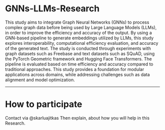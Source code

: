 # GNNs-LLMs-Research
This study aims to integrate Graph Neural Networks (GNNs) to process complex graph data before being used by Large Language Models (LLMs), in order to improve the efficiency and accuracy of the output. By using a GNN-based pipeline to generate embeddings utilized by LLMs, this study explores interoperability, computational efficiency evaluation, and accuracy of the generated text. The study is conducted through experiments with graph datasets such as Freebase and text datasets such as SQuAD, using the PyTorch Geometric framework and Hugging Face Transformers. The pipeline is evaluated based on time efficiency and accuracy compared to traditional approaches. This study provides a foundation for modular applications across domains, while addressing challenges such as data alignment and model optimization.

------------
# How to participate
Contact via @skarluajitkas
Then explain, about how you will help in this Research.
